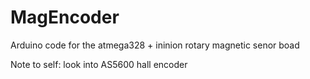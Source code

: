 # MagEncoder
 Arduino code for the atmega328 + ininion rotary magnetic senor boad

Note to self: look into AS5600 hall encoder

